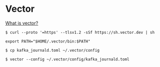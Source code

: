 # Vector

[What is vector?](https://vector.dev/docs/about/what-is-vector/)


```
$ curl --proto '=https' --tlsv1.2 -sSf https://sh.vector.dev | sh
```


```
export PATH="$HOME/.vector/bin:$PATH"
```


```
$ cp kafka_journald.toml ~/.vector/config
```


```
$ vector --config ~/.vector/config/kafka_journald.toml
```

